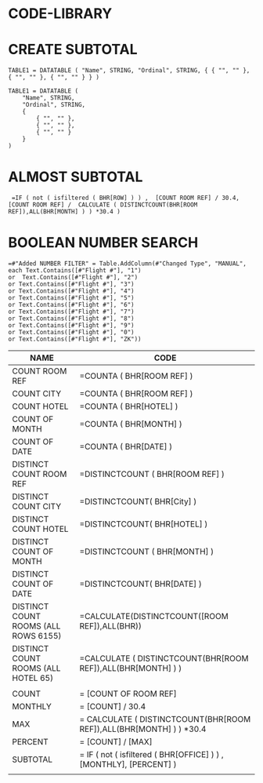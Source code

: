 # CODE-LIBRARY



# CREATE SUBTOTAL
```DAX
TABLE1 = DATATABLE ( "Name", STRING, "Ordinal", STRING, { { "", "" },  { "", "" }, { "", "" } } )
```

```DAX
TABLE1 = DATATABLE (
    "Name", STRING,
    "Ordinal", STRING,
    {
        { "", "" },
        { "", "" },
        { "", "" }
    }
)
```

# ALMOST SUBTOTAL   
```DAX
 =IF ( not ( isfiltered ( BHR[ROW] ) ) ,  [COUNT ROOM REF] / 30.4,  [COUNT ROOM REF] /  CALCULATE ( DISTINCTCOUNT(BHR[ROOM REF]),ALL(BHR[MONTH] ) ) *30.4 )	
```

# BOOLEAN NUMBER SEARCH  
```DAX
=#"Added NUMBER FILTER" = Table.AddColumn(#"Changed Type", "MANUAL",   
each Text.Contains([#"Flight #"], "1")   
or  Text.Contains([#"Flight #"], "2")   
or Text.Contains([#"Flight #"], "3")   
or Text.Contains([#"Flight #"], "4")   
or Text.Contains([#"Flight #"], "5")   
or Text.Contains([#"Flight #"], "6")   
or Text.Contains([#"Flight #"], "7")   
or Text.Contains([#"Flight #"], "8")   
or Text.Contains([#"Flight #"], "9")   
or Text.Contains([#"Flight #"], "0")  
or Text.Contains([#"Flight #"], "ZK"))  
```

|	NAME	|  	CODE	| 
|	-------------	|	-------------	|
|	COUNT ROOM REF	|	 =COUNTA ( BHR[ROOM REF] ) 	|
|	COUNT CITY	|	 =COUNTA ( BHR[ROOM REF] )	|
|	COUNT HOTEL	|	 =COUNTA ( BHR[HOTEL] ) 	|
|	COUNT OF MONTH	|	 =COUNTA ( BHR[MONTH] ) 	|
|	COUNT OF DATE	|	 =COUNTA ( BHR[DATE] ) 	|
|	DISTINCT COUNT ROOM REF	|	 =DISTINCTCOUNT ( BHR[ROOM REF] )	|
|	DISTINCT COUNT CITY	|	 =DISTINCTCOUNT( BHR[City] ) 	|
|	DISTINCT COUNT HOTEL	|	 =DISTINCTCOUNT( BHR[HOTEL] )	|
|	DISTINCT COUNT OF MONTH	|	 =DISTINCTCOUNT ( BHR[MONTH] )	|
|	DISTINCT COUNT OF DATE	|	 =DISTINCTCOUNT( BHR[DATE] )	|
|	DISTINCT COUNT ROOMS (ALL ROWS 6155)	|	 =CALCULATE(DISTINCTCOUNT([ROOM REF]),ALL(BHR))	|
|	DISTINCT COUNT ROOMS (ALL HOTEL 65)	|	 =CALCULATE ( DISTINCTCOUNT(BHR[ROOM REF]),ALL(BHR[MONTH] ) )	|
|		|		|
|	COUNT	|	 = [COUNT OF ROOM REF]	|
|	MONTHLY	|	 = [COUNT] / 30.4	|
|	MAX	|	 = CALCULATE ( DISTINCTCOUNT(BHR[ROOM REF]),ALL(BHR[MONTH] ) ) *30.4	|
|	PERCENT	|	 = [COUNT] / [MAX]	|
|	SUBTOTAL	|	 = IF ( not ( isfiltered ( BHR[OFFICE] ) ) , [MONTHLY], [PERCENT] ) 	|
|		|		|
